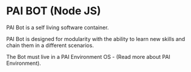PAI BOT (Node JS)
=================


PAI Bot is a self living software container.

PAI Bot is designed for modularity with the ability to learn new skills and chain them in a different scenarios.

The Bot must live in a PAI Environment OS - (Read more about PAI Environment).




